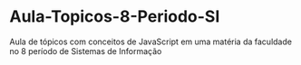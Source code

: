 # Aula-Topicos-8-Periodo-SI
Aula de tópicos com conceitos de JavaScript em uma matéria da faculdade no 8 período de Sistemas de Informação
